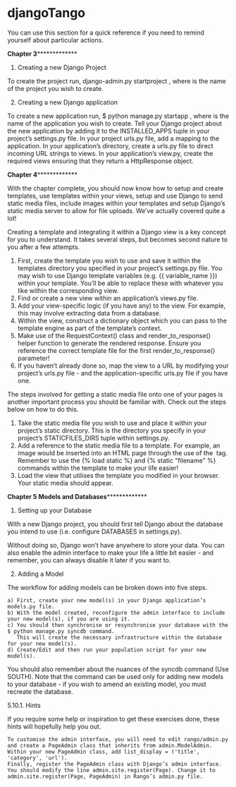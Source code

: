 djangoTango
===========

You can use this section for a quick reference if you need to remind yourself about particular actions.

**********************************************Chapter 3***********************************************************


1) Creating a new Django Project

To create the project run, django-admin.py startproject <name>, where <name> is the name of the project you wish to create.

2) Creating a new Django application

To create a new application run, $ python manage.py startapp <appname>, where <appname> is the name of the application you wish to create.
Tell your Django project about the new application by adding it to the INSTALLED_APPS tuple in your project’s settings.py file.
In your project urls.py file, add a mapping to the application.
In your application’s directory, create a urls.py file to direct incoming URL strings to views.
In your application’s view.py, create the required views ensuring that they return a HttpResponse object.


**********************************************Chapter 4***********************************************************

With the chapter complete, you should now know how to setup and create templates, use templates within your views,
setup and use Django to send static media files, include images within your templates and setup Django’s static
media server to allow for file uploads. We’ve actually covered quite a lot!

Creating a template and integrating it within a Django view is a key concept for you to understand.
It takes several steps, but becomes second nature to you after a few attempts.

1)    First, create the template you wish to use and save it within the templates directory you specified in your
      project’s settings.py file. You may wish to use Django template variables (e.g. {{ variable_name }}) within your template.
      You’ll be able to replace these with whatever you like within the corresponding view.
2)    Find or create a new view within an application’s views.py file.
3)    Add your view-specific logic (if you have any) to the view. For example, this may involve extracting data 
      from a database.
4)    Within the view, construct a dictionary object which you can pass to the template engine as part of the template’s context.
5)    Make use of the RequestContext() class and render_to_response() helper function to generate the rendered response.
      Ensure you reference the correct template file for the first render_to_response() parameter!
6)    If you haven’t already done so, map the view to a URL by modifying your project’s urls.py file - and the
      application-specific urls.py file if you have one.

The steps involved for getting a static media file onto one of your pages is another important process you should be familiar with.
Check out the steps below on how to do this.

1)    Take the static media file you wish to use and place it within your project’s static directory. This is
      the directory you specify in your project’s STATICFILES_DIRS tuple within settings.py.
2)    Add a reference to the static media file to a template. For example, an image would be inserted into
      an HTML page through the use of the <img /> tag. Remember to use the {% load static %} and {% static "filename" %} commands
      within the template to make your life easier!
3)    Load the view that utilises the template you modified in your browser. Your static media should appear.


**********************************************Chapter 5 Models and Databases***********************************************************


1) Setting up your Database

With a new Django project, you should first tell Django about the database you intend to use (i.e. configure DATABASES in settings.py). 

Without doing so, Django won’t have anywhere to store your data. You can also enable the admin interface to make your life a little bit easier - and remember, you can always disable it later if you want to.

2) Adding a Model

The workflow for adding models can be broken down into five steps.

    a) First, create your new model(s) in your Django application’s models.py file.
    b) With the model created, reconfigure the admin interface to include your new model(s), if you are using it.
    c) You should then synchronise or resynchronise your database with the $ python manage.py syncdb command.
       This will create the necessary infrastructure within the database for your new model(s).
    d) Create/Edit and then run your population script for your new model(s).

You should also remember about the nuances of the syncdb command (Use SOUTH).
Note that the command can be used only for adding new models to your database - if you 
wish to amend an existing model, you must recreate the database.

5.10.1. Hints

If you require some help or inspiration to get these exercises done, these hints will hopefully help you out.

    To customise the admin interface, you will need to edit rango/admin.py and create a PageAdmin class that inherits from admin.ModelAdmin.
    Within your new PageAdmin class, add list_display = ('title', 'category', 'url').
    Finally, register the PageAdmin class with Django’s admin interface. You should modify the line admin.site.register(Page). Change it to admin.site.register(Page, PageAdmin) in Rango’s admin.py file.